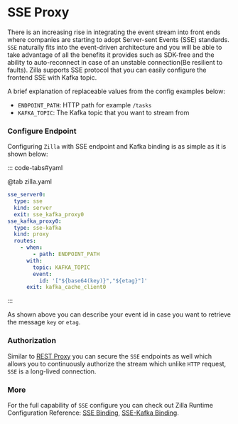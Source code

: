 # SSE Proxy

There is an increasing rise in integrating the event stream into front ends where companies are starting to adopt Server-sent Events (SSE) standards. `SSE` naturally fits into the event-driven architecture and you will be able to take advantage of all the benefits it provides such as SDK-free and the ability to auto-reconnect in case of an unstable connection(Be resilient to faults). Zilla supports SSE protocol that you can easily configure the frontend SSE with Kafka topic.

A brief explanation of replaceable values from the config examples below:

- `ENDPOINT_PATH`: HTTP path for example `/tasks`
- `KAFKA_TOPIC`: The Kafka topic that you want to stream from

### Configure Endpoint

Configuring `Zilla` with SSE endpoint  and Kafka binding is as simple as it is shown below:

::: code-tabs#yaml

@tab zilla.yaml

```yaml
sse_server0:
  type: sse
  kind: server
  exit: sse_kafka_proxy0
sse_kafka_proxy0:
  type: sse-kafka
  kind: proxy
  routes:
    - when:
        - path: ENDPOINT_PATH
      with:
        topic: KAFKA_TOPIC
        event:
          id: '["${base64(key)}","${etag}"]'
      exit: kafka_cache_client0

```

:::

As shown above you can describe your event id in case you want to retrieve the message `key` or `etag`.

### Authorization

Similar to [REST Proxy](../../guides/kafka-proxies/rest-proxy.md) you can secure the `SSE` endpoints as well which allows you to continuously authorize the stream which unlike `HTTP` request, `SSE` is a long-lived connection.

### More

For the full capability of `SSE` configure you can check out Zilla Runtime Configuration Reference: [SSE Binding](../../reference/zilla.yaml/binding/binding-sse.md), [SSE-Kafka Binding](../../reference/zilla.yaml/binding/binding-sse-kafka.md).
